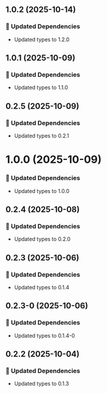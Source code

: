 ## 1.0.2 (2025-10-14)

### 🧱 Updated Dependencies

- Updated types to 1.2.0

## 1.0.1 (2025-10-09)

### 🧱 Updated Dependencies

- Updated types to 1.1.0

## 0.2.5 (2025-10-09)

### 🧱 Updated Dependencies

- Updated types to 0.2.1

# 1.0.0 (2025-10-09)

### 🧱 Updated Dependencies

- Updated types to 1.0.0

## 0.2.4 (2025-10-08)

### 🧱 Updated Dependencies

- Updated types to 0.2.0

## 0.2.3 (2025-10-06)

### 🧱 Updated Dependencies

- Updated types to 0.1.4

## 0.2.3-0 (2025-10-06)

### 🧱 Updated Dependencies

- Updated types to 0.1.4-0

## 0.2.2 (2025-10-04)

### 🧱 Updated Dependencies

- Updated types to 0.1.3
